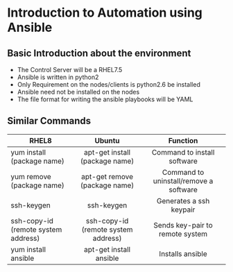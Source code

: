 # Introduction to Automation using Ansible

## Basic Introduction about the environment
 - The Control Server will be a RHEL7.5
 - Ansible is written in python2
 - Only Requirement on the nodes/clients is python2.6 be installed
 - Ansible need not be installed on the nodes
 - The file format for writing the ansible playbooks will be YAML

## Similar Commands

 | RHEL8 | Ubuntu | Function
  --------------------------------------------------------------- | :------------------------------------------------------------: | :---------------------------------------------: |
  | yum install (package name) | apt-get install (package name) |  Command to install software 
  | yum remove (package name)  | apt-get remove  (package name)  |  Command to uninstall/remove a software
  | ssh-keygen                 | ssh-keygen                      | Generates a ssh keypair 
  | ssh-copy-id (remote system address)  | ssh-copy-id (remote system address) | Sends key-pair to remote system
  | yum install ansible        |  apt-get install ansible        |  Installs ansible 